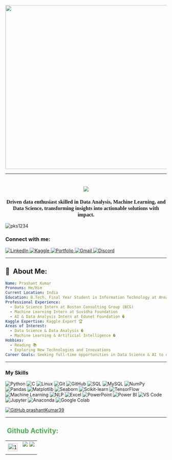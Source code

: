 <p align="center">
  <img width="2048" height="512" alt="Gemini_Generated_Image_2t9r4s2t9r4s2t9r" src="https://github.com/user-attachments/assets/b10ce118-f6e9-4a1f-b9a3-19a733e62f03" />
</p>
<!-- <img width="2048" height="512" alt="Gemini_Generated_Image_2t9r4s2t9r4s2t9r" src="https://github.com/user-attachments/assets/b10ce118-f6e9-4a1f-b9a3-19a733e62f03" /> -->

--- 
<!-- Welcome Section -->
<h1 align="center">
  <img src="https://readme-typing-svg.herokuapp.com?font=Pacifico&color=FF6347&size=25&center=true&vCenter=true&lines=✨+PRASHANT+KUMAR+✨">
</h1>


<h3 align="center" style="font-family: 'Times New Roman', Times, serif;">
  Driven data enthusiast skilled in Data Analysis, Machine Learning, and Data Science, transforming insights into actionable solutions with impact.
  <span style="font-weight: bold;"></span>
</h3>




<p align="left"> <img src="https://komarev.com/ghpvc/?username=pks1234&label=Profile%20views&color=0e75b6&style=flat" alt="pks1234" /> </p>

<h3>Connect with me:</h3>
<p align="left">
  <a href="https://www.linkedin.com/in/prashant-kumar-ai/" target="_blank">
    <img src="https://img.shields.io/badge/LinkedIn-0A66C2?style=for-the-badge&logo=linkedin&logoColor=white" alt="LinkedIn"/>
  </a>
  <a href="https://www.kaggle.com/prashantkumaryt" target="_blank">
    <img src="https://img.shields.io/badge/Kaggle-20BEFF?style=for-the-badge&logo=kaggle&logoColor=white" alt="Kaggle"/>
  </a>
  <a href="https://prashantkumar39.github.io/Prashant-kumar/" target="_blank">
    <img src="https://img.shields.io/badge/Portfolio-1E90FF?style=for-the-badge&logo=&logoColor=white" alt="Portfolio"/>
  </a>
  <a href="mailto:prashantkumaryt53@gmail.com" target="_blank">
    <img src="https://img.shields.io/badge/Gmail-D14836?style=for-the-badge&logo=gmail&logoColor=white" alt="Gmail"/>
  </a>
  <a href="#" target="_blank">
    <img src="https://img.shields.io/badge/Discord-5865F2?style=for-the-badge&logo=discord&logoColor=white" alt="Discord"/>
  </a>
</p>

 ---  
 
<h2> 🌈 &nbsp;About Me:</h2>

```yaml
Name: Prashant Kumar
Pronouns: He/Him
Current Location: India 
Education: B.Tech. Final Year Student in Information Technology at Anna University 🎓
Professional Experience:
  - Data Science Intern at Boston Consulting Group (BCG) 
  - Machine Learning Intern at Suvidha Foundation 
  - AI & Data Analysis Intern at Edunet Foundation �
Kaggle Expertise: Kaggle Expert 🏆
Areas of Interest:
  - Data Science & Data Analysis �
  - Machine Learning & Artificial Intelligence �
Hobbies:
  - Reading 📚
  - Exploring New Technologies and Innovations 
Career Goals: Seeking full-time opportunities in Data Science & AI to drive innovation and deliver impactful solutions 
```

--- 
### My Skills

<p align="left">
  <img src="https://img.shields.io/badge/Python-3776AB?style=for-the-badge&logo=python&logoColor=white" alt="Python"/>
  <img src="https://img.shields.io/badge/C-A8B9CC?style=for-the-badge&logo=c&logoColor=black" alt="C"/>
  <img src="https://img.shields.io/badge/Linux-FCC624?style=for-the-badge&logo=linux&logoColor=black" alt="Linux"/>
  <img src="https://img.shields.io/badge/Git-F05032?style=for-the-badge&logo=git&logoColor=white" alt="Git"/>
  <img src="https://img.shields.io/badge/GitHub-181717?style=for-the-badge&logo=github&logoColor=white" alt="GitHub"/>
  <img src="https://img.shields.io/badge/SQL-4479A1?style=for-the-badge&logo=MySQL&logoColor=white" alt="SQL"/>
  <img src="https://img.shields.io/badge/MySQL-4479A1?style=for-the-badge&logo=mysql&logoColor=white" alt="MySQL"/>
  <img src="https://img.shields.io/badge/NumPy-013243?style=for-the-badge&logo=numpy&logoColor=white" alt="NumPy"/>
  <img src="https://img.shields.io/badge/Pandas-150458?style=for-the-badge&logo=pandas&logoColor=white" alt="Pandas"/>
  <img src="https://img.shields.io/badge/Matplotlib-3776AB?style=for-the-badge&logo=matplotlib&logoColor=white" alt="Matplotlib"/>
  <img src="https://img.shields.io/badge/Seaborn-38B1B1?style=for-the-badge&logoColor=white" alt="Seaborn"/>
  <img src="https://img.shields.io/badge/scikit--learn-F7931E?style=for-the-badge&logo=scikit-learn&logoColor=white" alt="Scikit-learn"/>
  <img src="https://img.shields.io/badge/TensorFlow-FF6F00?style=for-the-badge&logo=tensorflow&logoColor=white" alt="TensorFlow"/>
  <img src="https://img.shields.io/badge/Machine_Learning-5A5A5A?style=for-the-badge" alt="Machine Learning"/>
  <img src="https://img.shields.io/badge/NLP-7849B8?style=for-the-badge" alt="NLP"/>
  <img src="https://img.shields.io/badge/Microsoft_Excel-217346?style=for-the-badge&logo=microsoft-excel&logoColor=white" alt="Excel"/>
  <img src="https://img.shields.io/badge/Microsoft_PowerPoint-B7472A?style=for-the-badge&logo=microsoft-powerpoint&logoColor=white" alt="PowerPoint"/>
  <img src="https://img.shields.io/badge/Power_BI-F2C811?style=for-the-badge&logo=power-bi&logoColor=black" alt="Power BI"/>
  <img src="https://img.shields.io/badge/VS_Code-007ACC?style=for-the-badge&logo=visual-studio-code&logoColor=white" alt="VS Code"/>
  <img src="https://img.shields.io/badge/Jupyter-F37626?style=for-the-badge&logo=Jupyter&logoColor=white" alt="Jupyter"/>
  <img src="https://img.shields.io/badge/Anaconda-44A833?style=for-the-badge&logo=anaconda&logoColor=white" alt="Anaconda"/>
  <img src="https://img.shields.io/badge/Colab-F9AB00?style=for-the-badge&logo=googlecolab&logoColor=black" alt="Google Colab"/>
</p>


<p align="left">
  <a href="https://github.com/prashantKumar39">
    <img src="https://img.shields.io/github/followers/prashantKumar39?label=Follow&style=social" alt="GitHub prashantKumar39" />
  </a>
</p>


---

<h2 style="color: #4CAF50;">  &nbsp;Github Activity:</h2>
<table>
  <tr>
    <td><img src="https://github-readme-stats.vercel.app/api?username=PrashantKumar39&theme=light&show_icons=true" display=block width="100%" height="auto" alt="1"></td>
    <td><img src="https://github-readme-stats.vercel.app/api/top-langs/</td>
  </tr>
</table>


<p align="left">
  <img src="https://capsule-render.vercel.app/api?type=waving&color=gradient&height=100&section=footer"/>
</p>

